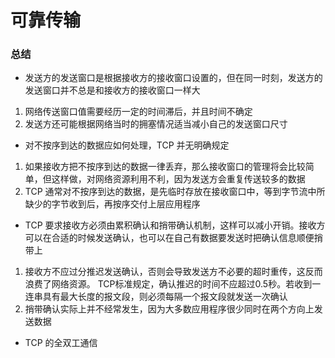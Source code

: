 # 可靠传输


### 总结

* 发送方的发送窗口是根据接收方的接收窗口设置的，但在同一时刻，发送方的发送窗口并不总是和接收方的接收窗口一样大

1. 网络传送窗口值需要经历一定的时间滞后，并且时间不确定
2. 发送方还可能根据网络当时的拥塞情况适当减小自己的发送窗口尺寸

* 对不按序到达的数据应如何处理，TCP 并无明确规定

1. 如果接收方把不按序到达的数据一律丢弃，那么接收窗口的管理将会比较简单，但这样做，对网络资源利用不利，因为发送方会重复传送较多的数据
2. TCP 通常对不按序到达的数据，是先临时存放在接收窗口中，等到字节流中所缺少的字节收到后，再按序交付上层应用程序

* TCP 要求接收方必须由累积确认和捎带确认机制，这样可以减小开销。接收方可以在合适的时候发送确认，也可以在自己有数据要发送时把确认信息顺便捎带上

1. 接收方不应过分推迟发送确认，否则会导致发送方不必要的超时重传，这反而浪费了网络资源。
   TCP标准规定，确认推迟的时间不应超过0.5秒。若收到一连串具有最大长度的报文段，则必须每隔一个报文段就发送一次确认
2. 捎带确认实际上并不经常发生，因为大多数应用程序很少同时在两个方向上发送数据

* TCP 的全双工通信
